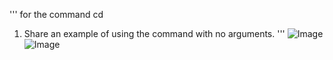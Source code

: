 '''
for the command cd
1. Share an example of using the command with no arguments.
'''
![Image]()
![Image](cute.jpg)

